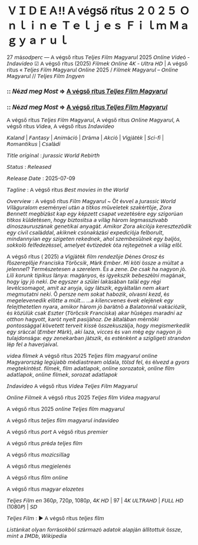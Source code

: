 # ＶＩＤＥＡ!! 𝖠 𝗏é𝗀𝗌ő 𝗋í𝗍𝗎𝗌 ２０２５ Ｏｎｌｉｎｅ Ｔｅｌｊｅｓ Ｆｉｌｍ Ｍａｇｙａｒｕｌ

27 𝘮á𝘴𝘰𝘥𝘱𝘦𝘳𝘤 — 𝖠 𝗏é𝗀𝗌ő 𝗋í𝗍𝗎𝗌 𝘛𝘦𝘭𝘫𝘦𝘴 𝘍𝘪𝘭𝘮 𝘔𝘢𝘨𝘺𝘢𝘳𝘶𝘭 2025 𝘖𝘯𝘭𝘪𝘯𝘦 𝘝𝘪𝘥𝘦ó - 𝘐𝘯𝘥𝘢𝘷𝘪𝘥𝘦𝘰 ☑ 𝖠 𝗏é𝗀𝗌ő 𝗋í𝗍𝗎𝗌 (2025) 𝘍𝘪𝘭𝘮𝘦𝘬 𝘖𝘯𝘭𝘪𝘯𝘦 4𝘒 - 𝘜𝘭𝘵𝘳𝘢 𝘏𝘋 | 𝖠 𝗏é𝗀𝗌ő 𝗋í𝗍𝗎𝗌 « 𝘛𝘦𝘭𝘫𝘦𝘴 𝘍𝘪𝘭𝘮 𝘔𝘢𝘨𝘺𝘢𝘳𝘶𝘭 𝘖𝘯𝘭𝘪𝘯𝘦 2025 / 𝘍𝘪𝘭𝘮𝘦𝘬 𝘔𝘢𝘨𝘺𝘢𝘳𝘶𝘭 – 𝘖𝘯𝘭𝘪𝘯𝘦 𝘔𝘢𝘨𝘺𝘢𝘳𝘶𝘭 // 𝘛𝘦𝘭𝘫𝘦𝘴 𝘍𝘪𝘭𝘮 𝘐𝘯𝘨𝘺𝘦𝘯

### :: 𝘕é𝘻𝘥 𝘮𝘦𝘨 𝘔𝘰𝘴𝘵 => [𝖠 𝗏é𝗀𝗌ő 𝗋í𝗍𝗎𝗌 𝘛𝘦𝘭𝘫𝘦𝘴 𝘍𝘪𝘭𝘮 𝘔𝘢𝘨𝘺𝘢𝘳𝘶𝘭](https://t.co/u3UFiMIbIZ)

### :: 𝘕é𝘻𝘥 𝘮𝘦𝘨 𝘔𝘰𝘴𝘵 => [𝖠 𝗏é𝗀𝗌ő 𝗋í𝗍𝗎𝗌 𝘛𝘦𝘭𝘫𝘦𝘴 𝘍𝘪𝘭𝘮 𝘔𝘢𝘨𝘺𝘢𝘳𝘶𝘭](https://t.co/u3UFiMIbIZ)

𝖠 𝗏é𝗀𝗌ő 𝗋í𝗍𝗎𝗌 𝘛𝘦𝘭𝘫𝘦𝘴 𝘍𝘪𝘭𝘮 𝘔𝘢𝘨𝘺𝘢𝘳𝘶𝘭, 𝖠 𝗏é𝗀𝗌ő 𝗋í𝗍𝗎𝗌 𝘖𝘯𝘭𝘪𝘯𝘦 𝘔𝘢𝘨𝘺𝘢𝘳𝘶𝘭, 𝖠 𝗏é𝗀𝗌ő 𝗋í𝗍𝗎𝗌 𝘝𝘪𝘥𝘦𝘢, 𝖠 𝗏é𝗀𝗌ő 𝗋í𝗍𝗎𝗌 𝘐𝘯𝘥𝘢𝘷𝘪𝘥𝘦𝘰

𝘒𝘢𝘭𝘢𝘯𝘥 | 𝘍𝘢𝘯𝘵𝘢𝘴𝘺 | 𝘈𝘯𝘪𝘮á𝘤𝘪ó | 𝘋𝘳á𝘮𝘢 | 𝘈𝘬𝘤𝘪ó | 𝘝í𝘨𝘫á𝘵é𝘬 | 𝘚𝘤𝘪-𝘧𝘪 | 𝘙𝘰𝘮𝘢𝘯𝘵𝘪𝘬𝘶𝘴 | 𝘊𝘴𝘢𝘭á𝘥𝘪

𝘛𝘪𝘵𝘭𝘦 𝘰𝘳𝘪𝘨𝘪𝘯𝘢𝘭 : 𝘑𝘶𝘳𝘢𝘴𝘴𝘪𝘤 𝘞𝘰𝘳𝘭𝘥 𝘙𝘦𝘣𝘪𝘳𝘵𝘩

𝘚𝘵𝘢𝘵𝘶𝘴 : 𝘙𝘦𝘭𝘦𝘢𝘴𝘦𝘥

𝘙𝘦𝘭𝘦𝘢𝘴𝘦 𝘋𝘢𝘵𝘦 : 2025-07-09

𝘛𝘢𝘨𝘭𝘪𝘯𝘦 : 𝖠 𝗏é𝗀𝗌ő 𝗋í𝗍𝗎𝗌 𝘉𝘦𝘴𝘵 𝘮𝘰𝘷𝘪𝘦𝘴 𝘪𝘯 𝘵𝘩𝘦 𝘞𝘰𝘳𝘭𝘥

𝘖𝘷𝘦𝘳𝘷𝘪𝘦𝘸 : 𝖠 𝗏é𝗀𝗌ő 𝗋í𝗍𝗎𝗌 𝘍𝘪𝘭𝘮 𝘔𝘢𝘨𝘺𝘢𝘳𝘶𝘭 ~ Ö𝘵 é𝘷𝘷𝘦𝘭 𝘢 𝘑𝘶𝘳𝘢𝘴𝘴𝘪𝘤 𝘞𝘰𝘳𝘭𝘥 𝘝𝘪𝘭á𝘨𝘶𝘳𝘢𝘭𝘰𝘮 𝘦𝘴𝘦𝘮é𝘯𝘺𝘦𝘪 𝘶𝘵á𝘯 𝘢 𝘵𝘪𝘵𝘬𝘰𝘴 𝘮ű𝘷𝘦𝘭𝘦𝘵𝘦𝘬 𝘴𝘻𝘢𝘬é𝘳𝘵ő𝘫𝘦, 𝘡𝘰𝘳𝘢 𝘉𝘦𝘯𝘯𝘦𝘵𝘵 𝘮𝘦𝘨𝘣í𝘻á𝘴𝘵 𝘬𝘢𝘱 𝘦𝘨𝘺 𝘬é𝘱𝘻𝘦𝘵𝘵 𝘤𝘴𝘢𝘱𝘢𝘵 𝘷𝘦𝘻𝘦𝘵é𝘴é𝘳𝘦 𝘦𝘨𝘺 𝘴𝘻𝘪𝘨𝘰𝘳ú𝘢𝘯 𝘵𝘪𝘵𝘬𝘰𝘴 𝘬ü𝘭𝘥𝘦𝘵é𝘴𝘦𝘯, 𝘩𝘰𝘨𝘺 𝘣𝘪𝘻𝘵𝘰𝘴í𝘵𝘴𝘢 𝘢 𝘷𝘪𝘭á𝘨 𝘩á𝘳𝘰𝘮 𝘭𝘦𝘨𝘮𝘢𝘴𝘴𝘻í𝘷𝘢𝘣𝘣 𝘥𝘪𝘯𝘰𝘴𝘻𝘢𝘶𝘳𝘶𝘴𝘻á𝘯𝘢𝘬 𝘨𝘦𝘯𝘦𝘵𝘪𝘬𝘢𝘪 𝘢𝘯𝘺𝘢𝘨á𝘵. 𝘈𝘮𝘪𝘬𝘰𝘳 𝘡𝘰𝘳𝘢 𝘢𝘬𝘤𝘪ó𝘫𝘢 𝘬𝘦𝘳𝘦𝘴𝘻𝘵𝘦𝘻ő𝘥𝘪𝘬 𝘦𝘨𝘺 𝘤𝘪𝘷𝘪𝘭 𝘤𝘴𝘢𝘭á𝘥𝘥𝘢𝘭, 𝘢𝘬𝘪𝘬𝘯𝘦𝘬 𝘤𝘴ó𝘯𝘢𝘬á𝘻á𝘴𝘪 𝘦𝘹𝘱𝘦𝘥í𝘤𝘪ó𝘫𝘢 𝘧𝘦𝘭𝘣𝘰𝘳𝘶𝘭𝘵, 𝘮𝘪𝘯𝘥𝘢𝘯𝘯𝘺𝘪𝘢𝘯 𝘦𝘨𝘺 𝘴𝘻𝘪𝘨𝘦𝘵𝘦𝘯 𝘳𝘦𝘬𝘦𝘥𝘯𝘦𝘬, 𝘢𝘩𝘰𝘭 𝘴𝘻𝘦𝘮𝘣𝘦𝘴ü𝘭𝘯𝘦𝘬 𝘦𝘨𝘺 𝘣𝘢𝘭𝘫ó𝘴, 𝘴𝘰𝘬𝘬𝘰𝘭ó 𝘧𝘦𝘭𝘧𝘦𝘥𝘦𝘻é𝘴𝘴𝘦𝘭, 𝘢𝘮𝘦𝘭𝘺𝘦𝘵 é𝘷𝘵𝘪𝘻𝘦𝘥𝘦𝘬 ó𝘵𝘢 𝘳𝘦𝘫𝘵𝘦𝘨𝘦𝘵𝘯𝘦𝘬 𝘢 𝘷𝘪𝘭á𝘨 𝘦𝘭ő𝘭.

𝖠 𝗏é𝗀𝗌ő 𝗋í𝗍𝗎𝗌 ( 2025) 𝘢 𝘝í𝘨𝘫á𝘵é𝘬 𝘧𝘪𝘭𝘮 𝘳𝘦𝘯𝘥𝘦𝘻ő𝘫𝘦 𝘋é𝘯𝘦𝘴 𝘖𝘳𝘰𝘴𝘻 é𝘴 𝘧ő𝘴𝘻𝘦𝘳𝘦𝘱𝘭ő𝘫𝘦 𝘍𝘳𝘢𝘯𝘤𝘪𝘴𝘬𝘢 𝘛ö𝘳ő𝘤𝘴𝘪𝘬, 𝘔á𝘳𝘬 𝘌𝘮𝘣𝘦𝘳. 𝘔𝘪 𝘬ö𝘵𝘪 ö𝘴𝘴𝘻𝘦 𝘢 𝘮ú𝘭𝘵𝘢𝘵 𝘢 𝘫𝘦𝘭𝘦𝘯𝘯𝘦𝘭? 𝘛𝘦𝘳𝘮é𝘴𝘻𝘦𝘵𝘦𝘴𝘦𝘯 𝘢 𝘴𝘻𝘦𝘳𝘦𝘭𝘦𝘮. É𝘴 𝘢 𝘻𝘦𝘯𝘦. 𝘋𝘦 𝘤𝘴𝘢𝘬 𝘩𝘢 𝘯𝘢𝘨𝘺𝘰𝘯 𝘫ó. 𝘓𝘪𝘭𝘪 𝘬𝘰𝘳𝘶𝘯𝘬 𝘵𝘪𝘱𝘪𝘬𝘶𝘴 𝘭á𝘯𝘺𝘢: 𝘮𝘢𝘨á𝘯𝘺𝘰𝘴, é𝘴 𝘪𝘨𝘺𝘦𝘬𝘴𝘻𝘪𝘬 𝘣𝘦𝘣𝘦𝘴𝘻é𝘭𝘯𝘪 𝘮𝘢𝘨á𝘯𝘢𝘬, 𝘩𝘰𝘨𝘺 í𝘨𝘺 𝘫ó 𝘯𝘦𝘬𝘪. 𝘋𝘦 𝘦𝘨𝘺𝘴𝘻𝘦𝘳 𝘢 𝘴𝘻ü𝘭𝘦𝘪 𝘭𝘢𝘬á𝘴á𝘣𝘢𝘯 𝘵𝘢𝘭á𝘭 𝘦𝘨𝘺 𝘳é𝘨𝘪 𝘭𝘦𝘷é𝘭𝘤𝘴𝘰𝘮𝘢𝘨𝘰𝘵, 𝘢𝘮𝘪𝘵 𝘢𝘻 𝘢𝘯𝘺𝘫𝘢, ú𝘨𝘺 𝘭á𝘵𝘴𝘻𝘪𝘬, 𝘦𝘨𝘺á𝘭𝘵𝘢𝘭á𝘯 𝘯𝘦𝘮 𝘢𝘬𝘢𝘳𝘵 𝘮𝘦𝘨𝘮𝘶𝘵𝘢𝘵𝘯𝘪 𝘯𝘦𝘬𝘪. Ő 𝘱𝘦𝘳𝘴𝘻𝘦 𝘯𝘦𝘮 𝘴𝘰𝘬𝘢𝘵 𝘩𝘢𝘣𝘰𝘻𝘪𝘬, 𝘰𝘭𝘷𝘢𝘴𝘯𝘪 𝘬𝘦𝘻𝘥, é𝘴 𝘮𝘦𝘨𝘦𝘭𝘦𝘷𝘦𝘯𝘦𝘥𝘪𝘬 𝘦𝘭ő𝘵𝘵𝘦 𝘢 𝘮ú𝘭𝘵… …𝘢 𝘬𝘪𝘭𝘦𝘯𝘤𝘷𝘦𝘯𝘦𝘴 é𝘷𝘦𝘬 𝘦𝘭𝘦𝘫é𝘯𝘦𝘬 𝘦𝘨𝘺 𝘧𝘦𝘭𝘦𝘫𝘵𝘩𝘦𝘵𝘦𝘵𝘭𝘦𝘯 𝘯𝘺𝘢𝘳𝘢, 𝘢𝘮𝘪𝘬𝘰𝘳 𝘩á𝘳𝘰𝘮 𝘫ó 𝘣𝘢𝘳á𝘵𝘯ő 𝘢 𝘉𝘢𝘭𝘢𝘵𝘰𝘯𝘯á𝘭 𝘷𝘢𝘬á𝘤𝘪ó𝘻𝘪𝘬, é𝘴 𝘬ö𝘻ü𝘭ü𝘬 𝘤𝘴𝘢𝘬 𝘌𝘴𝘻𝘵𝘦𝘳 (𝘛ö𝘳ő𝘤𝘴𝘪𝘬 𝘍𝘳𝘢𝘯𝘤𝘪𝘴𝘬𝘢) 𝘢𝘬𝘢𝘳 𝘩ű𝘴é𝘨𝘦𝘴 𝘮𝘢𝘳𝘢𝘥𝘯𝘪 𝘢𝘻 𝘰𝘵𝘵𝘩𝘰𝘯 𝘩𝘢𝘨𝘺𝘰𝘵𝘵, 𝘬𝘢𝘳ó𝘵 𝘯𝘺𝘦𝘭𝘵 𝘱𝘢𝘴𝘪𝘫á𝘩𝘰𝘻. 𝘋𝘦 á𝘭𝘵𝘢𝘭á𝘣𝘢𝘯 𝘮é𝘳𝘯ö𝘬𝘪 𝘱𝘰𝘯𝘵𝘰𝘴𝘴á𝘨𝘨𝘢𝘭 𝘬ö𝘷𝘦𝘵𝘦𝘵𝘵 𝘵𝘦𝘳𝘷𝘦𝘪𝘵 𝘬𝘪𝘴𝘴é ö𝘴𝘴𝘻𝘦𝘬𝘶𝘴𝘻á𝘭𝘫𝘢, 𝘩𝘰𝘨𝘺 𝘮𝘦𝘨𝘪𝘴𝘮𝘦𝘳𝘬𝘦𝘥𝘪𝘬 𝘦𝘨𝘺 𝘴𝘳á𝘤𝘤𝘢𝘭 (𝘌𝘮𝘣𝘦𝘳 𝘔á𝘳𝘬), 𝘢𝘬𝘪 𝘭𝘢𝘻𝘢, 𝘷𝘪𝘤𝘤𝘦𝘴 é𝘴 𝘷𝘢𝘯 𝘮é𝘨 𝘦𝘨𝘺 𝘯𝘢𝘨𝘺𝘰𝘯 𝘫ó 𝘵𝘶𝘭𝘢𝘫𝘥𝘰𝘯𝘴á𝘨𝘢: 𝘦𝘨𝘺 𝘻𝘦𝘯𝘦𝘬𝘢𝘳𝘣𝘢𝘯 𝘫á𝘵𝘴𝘻𝘪𝘬, é𝘴 𝘦𝘴𝘵é𝘯𝘬é𝘯𝘵 𝘢 𝘴𝘻𝘪𝘨𝘭𝘪𝘨𝘦𝘵𝘪 𝘴𝘵𝘳𝘢𝘯𝘥𝘰𝘯 𝘭é𝘱 𝘧𝘦𝘭 𝘢 𝘩𝘢𝘷𝘦𝘳𝘫𝘢𝘪𝘷𝘢𝘭.

𝘷𝘪𝘥𝘦𝘢 𝘧𝘪𝘭𝘮𝘦𝘬 𝖠 𝗏é𝗀𝗌ő 𝗋í𝗍𝗎𝗌 2025 𝘛𝘦𝘭𝘫𝘦𝘴 𝘧𝘪𝘭𝘮 𝘮𝘢𝘨𝘺𝘢𝘳𝘶𝘭 𝘰𝘯𝘭𝘪𝘯𝘦 𝘔𝘢𝘨𝘺𝘢𝘳𝘰𝘳𝘴𝘻á𝘨 𝘭𝘦𝘨ú𝘫𝘢𝘣𝘣 𝘮é𝘥𝘪𝘢𝘴𝘵𝘳𝘦𝘢𝘮 𝘰𝘭𝘥𝘢𝘭𝘢, 𝘵ö𝘭𝘴𝘥 𝘧𝘦𝘭, é𝘴 é𝘭𝘷𝘦𝘻𝘥 𝘢 𝘨𝘺𝘰𝘳𝘴 𝘮𝘦𝘨𝘵𝘦𝘬𝘪𝘯𝘵é𝘴𝘵. 𝘧𝘪𝘭𝘮𝘦𝘬, 𝘧𝘪𝘭𝘮 𝘢𝘥𝘢𝘵𝘭𝘢𝘱𝘰𝘬, 𝘰𝘯𝘭𝘪𝘯𝘦 𝘴𝘰𝘳𝘰𝘻𝘢𝘵𝘰𝘬, 𝘰𝘯𝘭𝘪𝘯𝘦 𝘧𝘪𝘭𝘮 𝘢𝘥𝘢𝘵𝘭𝘢𝘱𝘰𝘬, 𝘰𝘯𝘭𝘪𝘯𝘦 𝘧𝘪𝘭𝘮𝘦𝘬, 𝘴𝘰𝘳𝘰𝘻𝘢𝘵 𝘢𝘥𝘢𝘵𝘭𝘢𝘱𝘰𝘬

𝘐𝘯𝘥𝘢𝘷𝘪𝘥𝘦𝘰 𝖠 𝗏é𝗀𝗌ő 𝗋í𝗍𝗎𝗌 𝘝𝘪𝘥𝘦𝘢 𝘛𝘦𝘭𝘫𝘦𝘴 𝘍𝘪𝘭𝘮 𝘔𝘢𝘨𝘺𝘢𝘳𝘶𝘭

𝘖𝘯𝘭𝘪𝘯𝘦 𝘍𝘪𝘭𝘮𝘦𝘬 𝖠 𝗏é𝗀𝗌ő 𝗋í𝗍𝗎𝗌 2025 𝘛𝘦𝘭𝘫𝘦𝘴 𝘧𝘪𝘭𝘮 𝘝𝘪𝘥𝘦𝘢 𝘮𝘢𝘨𝘺𝘢𝘳𝘶𝘭

𝖠 𝗏é𝗀𝗌ő 𝗋í𝗍𝗎𝗌 2025 𝘰𝘯𝘭𝘪𝘯𝘦 𝘛𝘦𝘭𝘫𝘦𝘴 𝘧𝘪𝘭𝘮 𝘮𝘢𝘨𝘺𝘢𝘳𝘶𝘭

𝖠 𝗏é𝗀𝗌ő 𝗋í𝗍𝗎𝗌 𝘵𝘦𝘭𝘫𝘦𝘴 𝘧𝘪𝘭𝘮 𝘮𝘢𝘨𝘺𝘢𝘳𝘶𝘭 𝘪𝘯𝘥𝘢𝘷𝘪𝘥𝘦𝘰

𝖠 𝗏é𝗀𝗌ő 𝗋í𝗍𝗎𝗌 𝘱𝘰𝘳𝘵  𝖠 𝗏é𝗀𝗌ő 𝗋í𝗍𝗎𝗌 𝘱𝘳𝘦𝘮𝘪𝘦𝘳

𝖠 𝗏é𝗀𝗌ő 𝗋í𝗍𝗎𝗌 𝘱𝘳é𝘥𝘢 𝘵𝘦𝘭𝘫𝘦𝘴 𝘧𝘪𝘭𝘮

𝖠 𝗏é𝗀𝗌ő 𝗋í𝗍𝗎𝗌 𝘮𝘰𝘻𝘪𝘤𝘴𝘪𝘭𝘭𝘢𝘨

𝖠 𝗏é𝗀𝗌ő 𝗋í𝗍𝗎𝗌 𝘮𝘦𝘨𝘫𝘦𝘭𝘦𝘯é𝘴

𝖠 𝗏é𝗀𝗌ő 𝗋í𝗍𝗎𝗌 𝘧𝘪𝘭𝘮 𝘰𝘯𝘭𝘪𝘯𝘦

𝖠 𝗏é𝗀𝗌ő 𝗋í𝗍𝗎𝗌 𝘮𝘢𝘨𝘺𝘢𝘳 𝘦𝘭𝘰𝘻𝘦𝘵𝘦𝘴

𝘛𝘦𝘭𝘫𝘦𝘴 𝘍𝘪𝘭𝘮 𝘦𝘯 360𝘱, 720𝘱, 1080𝘱, 4𝘒 𝘏𝘋 | 97 | 4𝘒 𝘜𝘓𝘛𝘙𝘈𝘏𝘋 | 𝘍𝘜𝘓𝘓 𝘏𝘋 (1080𝘗) | 𝘚𝘋

𝘛𝘦𝘭𝘫𝘦𝘴 𝘍𝘪𝘭𝘮 : ► 𝖠 𝗏é𝗀𝗌ő 𝗋í𝗍𝗎𝗌 𝘵𝘦𝘭𝘫𝘦𝘴 𝘧𝘪𝘭𝘮

𝘓𝘪𝘴𝘵á𝘯𝘬𝘢𝘵 𝘰𝘭𝘺𝘢𝘯 𝘧𝘰𝘳𝘳á𝘴𝘰𝘬𝘣ó𝘭 𝘴𝘻á𝘳𝘮𝘢𝘻ó 𝘢𝘥𝘢𝘵𝘰𝘬 𝘢𝘭𝘢𝘱𝘫á𝘯 á𝘭𝘭í𝘵𝘰𝘵𝘵𝘶𝘬 ö𝘴𝘴𝘻𝘦, 𝘮𝘪𝘯𝘵 𝘢 𝘐𝘔𝘋𝘣, 𝘞𝘪𝘬𝘪𝘱𝘦𝘥𝘪𝘢
